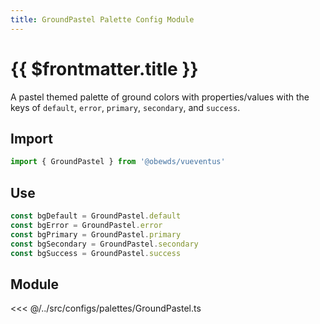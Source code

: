 ```yaml
---
title: GroundPastel Palette Config Module
---
```


<script setup>
    import DocsPackageVersion from '../../../src/views/compos/DocsPackageVersion.vue'
</script>





# {{ $frontmatter.title }}

A pastel themed palette of ground colors with properties/values with the keys of `default`, `error`, `primary`, `secondary`, and `success`.






## Import

```javascript
import { GroundPastel } from '@obewds/vueventus'
```






## Use

```javascript
const bgDefault = GroundPastel.default
const bgError = GroundPastel.error
const bgPrimary = GroundPastel.primary
const bgSecondary = GroundPastel.secondary
const bgSuccess = GroundPastel.success
```






## Module

<<< @/../src/configs/palettes/GroundPastel.ts






<DocsPackageVersion/>


